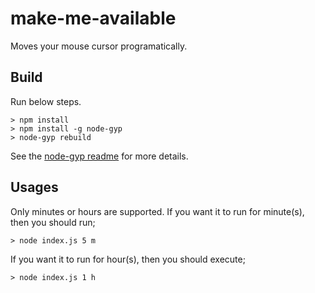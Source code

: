 # make-me-available

Moves your mouse cursor programatically.

## Build

Run below steps.

```
> npm install
> npm install -g node-gyp
> node-gyp rebuild 
```

See the [node-gyp readme](https://github.com/nodejs/node-gyp#installation) for more details.

## Usages

Only minutes or hours are supported. If you want it to run for minute(s), then you should run;

```> node index.js 5 m```

If you want it to run for hour(s), then you should execute;

```> node index.js 1 h```
